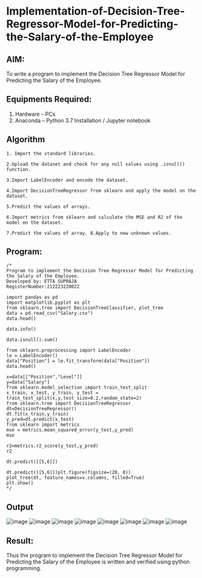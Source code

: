 # Implementation-of-Decision-Tree-Regressor-Model-for-Predicting-the-Salary-of-the-Employee

## AIM:
To write a program to implement the Decision Tree Regressor Model for Predicting the Salary of the Employee.

## Equipments Required:
1. Hardware – PCs
2. Anaconda – Python 3.7 Installation / Jupyter notebook

## Algorithm
```
1. Import the standard libraries.

2.Upload the dataset and check for any null values using .isnull() function.

3.Import LabelEncoder and encode the dataset.

4.Import DecisionTreeRegressor from sklearn and apply the model on the dataset.

5.Predict the values of arrays.

6.Import metrics from sklearn and calculate the MSE and R2 of the model on the dataset.

7.Predict the values of array. 8.Apply to new unknown values.
```

## Program:
```
/*
Program to implement the Decision Tree Regressor Model for Predicting the Salary of the Employee.
Developed by: ETTA SUPRAJA
RegisterNumber:212223220022

import pandas as pd
import matplotlib.pyplot as plt
from sklearn.tree import DecisionTreeClassifier, plot_tree
data = pd.read_csv("Salary.csv")
data.head()

data.info()

data.isnull().sum()

from sklearn.preprocessing import LabelEncoder
le = LabelEncoder()
data["Position"] = le.fit_transform(data["Position"])
data.head()

x=data[["Position","Level"]]
y=data["Salary"]
from sklearn.model_selection import train_test_split
x_train, x_test, y_train, y_test = train_test_split(x,y,test_size=0.2,random_state=2)
from sklearn.tree import DecisionTreeRegressor
dt=DecisionTreeRegressor()
dt.fit(x_train,y_train)
y_pred=dt.predict(x_test)
from sklearn import metrics
mse = metrics.mean_squared_error(y_test,y_pred)
mse

r2=metrics.r2_score(y_test,y_pred)
r2

dt.predict([[5,6]])

dt.predict([[5,6]])plt.figure(figsize=(20, 8))
plot_tree(dt, feature_names=x.columns, filled=True)
plt.show()  
*/
```

## Output
![image](https://github.com/user-attachments/assets/21bff41f-3358-4025-aba3-02a9e21f3efd)
![image](https://github.com/user-attachments/assets/d2f53cf7-f2c3-4e8d-b233-40842da93cdd)
![image](https://github.com/user-attachments/assets/149ad2a7-4d86-4953-9562-6de78f98bab3)
![image](https://github.com/user-attachments/assets/6801b851-eaac-4222-a8cc-d599f58f8b0b)
![image](https://github.com/user-attachments/assets/48a1f2ba-50da-4868-87f8-ec035909f968)
![image](https://github.com/user-attachments/assets/3a9da77c-d8d0-4b97-9572-259c7110985d)
![image](https://github.com/user-attachments/assets/aa4abe3b-972d-4e4d-8f67-f5aea9a7cd69)
![image](https://github.com/user-attachments/assets/1cb81ab7-73ec-485a-9ad4-3b5db1f0a082)


## Result:
Thus the program to implement the Decision Tree Regressor Model for Predicting the Salary of the Employee is written and verified using python programming.

